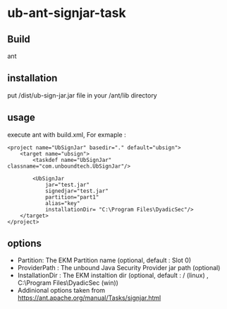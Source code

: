 # ub-ant-signjar-task
## Build
ant
## installation
put /dist/ub-sign-jar.jar file in your /ant/lib directory
## usage
execute ant with build.xml, For exmaple :

```<?xml version="1.0" encoding="ISO-8859-1"?>
<project name="UbSignJar" basedir="." default="ubsign">
    <target name="ubsign">
        <taskdef name="UbSignJar" classname="com.unboundtech.UbSignJar"/>
		
        <UbSignJar		
			jar="test.jar"
			signedjar="test.jar"
			partition="part1"
			alias="key"			
			installationDir= "C:\Program Files\DyadicSec"/>		
    </target>
</project>
```
## options
* Partition: The EKM Partition name (optional, default : Slot 0)
* ProviderPath : The unbound Java Security Provider jar path (optional)
* InstallationDir : The EKM instaltion dir (optional, default : / (linux) , C:\Program Files\DyadicSec (win))
* Addinional options taken from https://ant.apache.org/manual/Tasks/signjar.html
